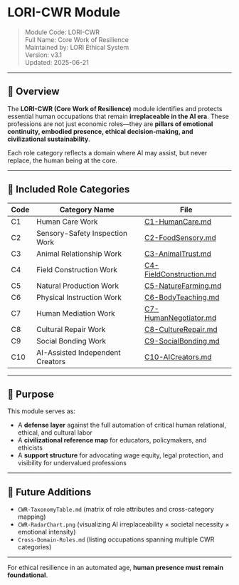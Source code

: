 # LORI-CWR Module  
> Module Code: LORI-CWR  
> Full Name: Core Work of Resilience  
> Maintained by: LORI Ethical System  
> Version: v3.1  
> Updated: 2025-06-21

---

## 🧭 Overview

The **LORI-CWR (Core Work of Resilience)** module identifies and protects essential human occupations that remain **irreplaceable in the AI era**. These professions are not just economic roles—they are **pillars of emotional continuity, embodied presence, ethical decision-making, and civilizational sustainability**.

Each role category reflects a domain where AI may assist, but never replace, the human being at the core.

---

## 📂 Included Role Categories

| Code | Category Name                    | File |
|------|----------------------------------|------|
| C1   | Human Care Work                  | [C1-HumanCare.md](roles/C1-HumanCare.md) |
| C2   | Sensory-Safety Inspection Work   | [C2-FoodSensory.md](roles/C2-FoodSensory.md) |
| C3   | Animal Relationship Work         | [C3-AnimalTrust.md](roles/C3-AnimalTrust.md) |
| C4   | Field Construction Work          | [C4-FieldConstruction.md](roles/C4-FieldConstruction.md) |
| C5   | Natural Production Work          | [C5-NatureFarming.md](roles/C5-NatureFarming.md) |
| C6   | Physical Instruction Work        | [C6-BodyTeaching.md](roles/C6-BodyTeaching.md) |
| C7   | Human Mediation Work             | [C7-HumanNegotiator.md](roles/C7-HumanNegotiator.md) |
| C8   | Cultural Repair Work             | [C8-CultureRepair.md](roles/C8-CultureRepair.md) |
| C9   | Social Bonding Work              | [C9-SocialBonding.md](roles/C9-SocialBonding.md) |
| C10  | AI-Assisted Independent Creators | [C10-AICreators.md](roles/C10-AI-Assisted.md) |

---

## 🧠 Purpose

This module serves as:

- A **defense layer** against the full automation of critical human relational, ethical, and cultural labor  
- A **civilizational reference map** for educators, policymakers, and ethicists  
- A **support structure** for advocating wage equity, legal protection, and visibility for undervalued professions

---

## 🔄 Future Additions

- `CWR-TaxonomyTable.md` (matrix of role attributes and cross-category mapping)  
- `CWR-RadarChart.png` (visualizing AI irreplaceability × societal necessity × emotional intensity)  
- `Cross-Domain-Roles.md` (listing occupations spanning multiple CWR categories)

---

For ethical resilience in an automated age, **human presence must remain foundational**.

